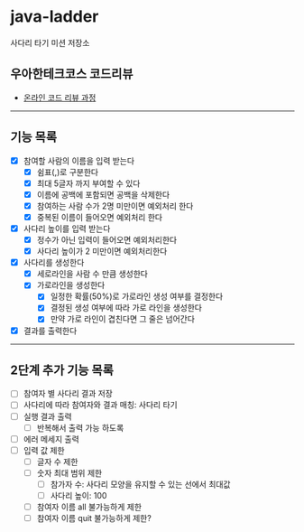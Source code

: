 # java-ladder

사다리 타기 미션 저장소

## 우아한테크코스 코드리뷰

- [온라인 코드 리뷰 과정](https://github.com/woowacourse/woowacourse-docs/blob/master/maincourse/README.md)

---

## 기능 목록

- [x]  참여할 사람의 이름을 입력 받는다
    - [x]  쉼표(,)로 구분한다
    - [x]  최대 5글자 까지 부여할 수 있다
    - [x]  이름에 공백에 포함되면 공백을 삭제한다
    - [x]  참여하는 사람 수가 2명 미만이면 예외처리 한다
    - [x]  중복된 이름이 들어오면 예외처리 한다
- [x]  사다리 높이를 입력 받는다
    - [x]  정수가 아닌 입력이 들어오면 예외처리한다
    - [x]  사다리 높이가 2 미만이면 예외처리한다
- [x]  사다리를 생성한다
    - [x]  세로라인을 사람 수 만큼 생성한다
    - [x]  가로라인을 생성한다
        - [x]  일정한 확률(50%)로 가로라인 생성 여부를 결정한다
        - [x]  결정된 생성 여부에 따라 가로 라인을 생성한다
        - [x]  만약 가로 라인이 겹친다면 그 줄은 넘어간다
- [x]  결과를 출력한다

---

## 2단계 추가 기능 목록

- [ ]  참여자 별 사다리 결과 저장
- [ ]  사다리에 따라 참여자와 결과 매칭: 사다리 타기
- [ ]  실행 결과 출력
    - [ ]  반복해서 출력 가능 하도록
- [ ]  에러 메세지 출력
- [ ]  입력 값 제한
    - [ ]  글자 수 제한
    - [ ]  숫자 최대 범위 제한
        - [ ]  참가자 수: 사다리 모양을 유지할 수 있는 선에서 최대값
        - [ ]  사다리 높이: 100
    - [ ]  참여자 이름 all 불가능하게 제한
    - [ ]  참여자 이름 quit 불가능하게 제한?